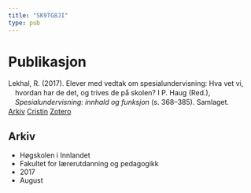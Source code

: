 ```yaml
---
title: "SK9TG8JI"
type: pub
---
```

<h1>Publikasjon</h1>
<article id="csl-bib-container-SK9TG8JI" class="csl-bib-container">
  <div class="csl-bib-body" style="line-height: 1.35; padding-left: 1em; text-indent:-1em;">
  <div class="csl-entry">Lekhal, R. (2017). Elever med vedtak om spesialundervisning: Hva vet vi, hvordan har de det, og trives de p&#xE5; skolen? I P. Haug (Red.), <i>Spesialundervisning: innhald og funksjon</i> (s. 368&#x2013;385). Samlaget.</div>
</div>
  <div class="csl-bib-buttons">
    <a href="#taxonomy-article-SK9TG8JI" class="csl-bib-button">Arkiv</a>
    <a href alt="Cristin URL" class="csl-bib-button">Cristin</a>
    <a href alt="Zotero URL" class="csl-bib-button">Zotero</a>
  </div>
  <div id="csl-bib-meta-container-SK9TG8JI"></div>
</article>
<div id="csl-bib-meta-SK9TG8JI" class="csl-bib-meta">
  <article id="taxonomy-article-SK9TG8JI" class="taxonomy-article">
    <h1>Arkiv</h1>
    <ul>
      <li>Høgskolen i Innlandet</li>
      <li>Fakultet for lærerutdanning og pedagogikk</li>
      <li>2017</li>
      <li>August</li>
    </ul>
  </article>
</div>

